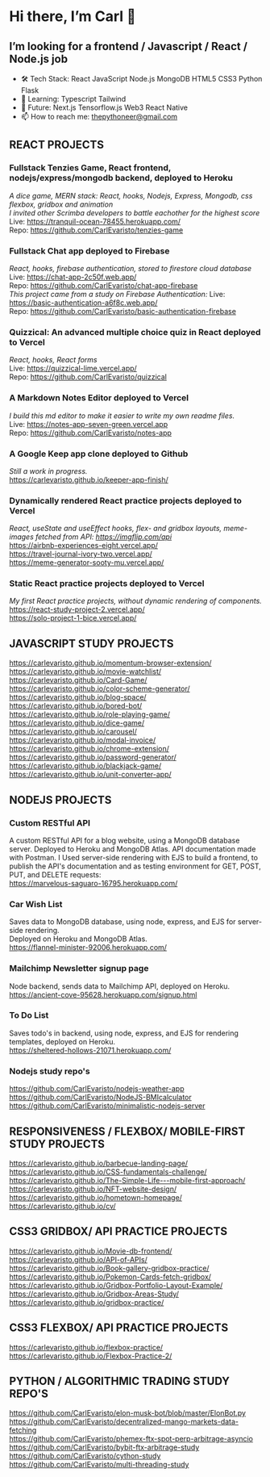 # Hi there, I’m Carl 👋
## I’m looking for a frontend / Javascript / React / Node.js job 

- 🛠 Tech Stack: React JavaScript Node.js MongoDB HTML5 CSS3 Python Flask   <br/>
- 🌱 Learning: Typescript Tailwind <br/>
- 🧭 Future: Next.js Tensorflow.js Web3 React Native <br/>
- 📫 How to reach me: thepythoneer@gmail.com <br/>

## REACT PROJECTS

### Fullstack Tenzies Game, React frontend, nodejs/express/mongodb backend, deployed to Heroku  
*A dice game, MERN stack: React, hooks, Nodejs, Express, Mongodb, css flexbox, gridbox and animation*  
*I invited other Scrimba developers to battle eachother for the highest score*  
Live: https://tranquil-ocean-78455.herokuapp.com/  
Repo: https://github.com/CarlEvaristo/tenzies-game  

### Fullstack Chat app deployed to Firebase  
*React, hooks, firebase authentication, stored to firestore cloud database*  
Live: https://chat-app-2c50f.web.app/  
Repo: https://github.com/CarlEvaristo/chat-app-firebase  
*This project came from a study on Firebase Authentication:*
Live: https://basic-authentication-a6f8c.web.app/  
Repo: https://github.com/CarlEvaristo/basic-authentication-firebase

### Quizzical: An advanced multiple choice quiz in React deployed to Vercel
*React, hooks, React forms*  
Live: https://quizzical-lime.vercel.app/  
Repo: https://github.com/CarlEvaristo/quizzical  

### A Markdown Notes Editor deployed to Vercel
*I build this md editor to make it easier to write my own readme files.*  
Live: https://notes-app-seven-green.vercel.app  
Repo: https://github.com/CarlEvaristo/notes-app  

### A Google Keep app clone deployed to Github
*Still a work in progress.*  
https://carlevaristo.github.io/keeper-app-finish/  <br/>

### Dynamically rendered React practice projects deployed to Vercel
*React, useState and useEffect hooks, flex- and gridbox layouts, meme-images fetched from API: https://imgflip.com/api*  
https://airbnb-experiences-eight.vercel.app/  <br/>
https://travel-journal-ivory-two.vercel.app/  <br/>
https://meme-generator-sooty-mu.vercel.app/  <br/>

### Static React practice projects deployed to Vercel
*My first React practice projects, without dynamic rendering of components.*  
https://react-study-project-2.vercel.app/  <br/>
https://solo-project-1-bice.vercel.app/  <br/>

## JAVASCRIPT STUDY PROJECTS
https://carlevaristo.github.io/momentum-browser-extension/ <br>
https://carlevaristo.github.io/movie-watchlist/ <br>
https://carlevaristo.github.io/Card-Game/ <br>
https://carlevaristo.github.io/color-scheme-generator/ <br>
https://carlevaristo.github.io/blog-space/ <br>
https://carlevaristo.github.io/bored-bot/ <br>
https://carlevaristo.github.io/role-playing-game/ <br>
https://carlevaristo.github.io/dice-game/  <br/>
https://carlevaristo.github.io/carousel/  <br/>
https://carlevaristo.github.io/modal-invoice/  <br/>
https://carlevaristo.github.io/chrome-extension/  <br/>
https://carlevaristo.github.io/password-generator/  <br/>
https://carlevaristo.github.io/blackjack-game/  <br/>
https://carlevaristo.github.io/unit-converter-app/  <br/>

## NODEJS PROJECTS
### Custom RESTful API
A custom RESTful API for a blog website, using a MongoDB  database server. Deployed to Heroku and MongoDB Atlas. API documentation made with Postman. I Used server-side rendering with EJS to build a frontend, to publish the API's documentation and as testing environment for GET, POST, PUT, and DELETE requests:  <br/>
https://marvelous-saguaro-16795.herokuapp.com/
### Car Wish List
Saves data to MongoDB database, using node, express, and EJS for server-side rendering.   <br/>
Deployed on Heroku and MongoDB Atlas.  <br/>
https://flannel-minister-92006.herokuapp.com/ 
### Mailchimp Newsletter signup page
Node backend, sends data to Mailchimp API, deployed on Heroku.   <br/>
https://ancient-cove-95628.herokuapp.com/signup.html <br/>
### To Do List
Saves todo's in backend, using node, express, and EJS for rendering templates, deployed on Heroku.   <br/>
https://sheltered-hollows-21071.herokuapp.com/

### Nodejs study repo's
https://github.com/CarlEvaristo/nodejs-weather-app  <br/>
https://github.com/CarlEvaristo/NodeJS-BMIcalculator  <br/>
https://github.com/CarlEvaristo/minimalistic-nodejs-server  <br/>


## RESPONSIVENESS / FLEXBOX/  MOBILE-FIRST STUDY PROJECTS
https://carlevaristo.github.io/barbecue-landing-page/  <br/>
https://carlevaristo.github.io/CSS-fundamentals-challenge/  <br/>
https://carlevaristo.github.io/The-Simple-Life---mobile-first-approach/  <br/>
https://carlevaristo.github.io/NFT-website-design/  <br/>
https://carlevaristo.github.io/hometown-homepage/  <br/>
https://carlevaristo.github.io/cv/  <br/>

## CSS3 GRIDBOX/ API PRACTICE PROJECTS
https://carlevaristo.github.io/Movie-db-frontend/   <br/>
https://carlevaristo.github.io/API-of-APIs/  <br/>
https://carlevaristo.github.io/Book-gallery-gridbox-practice/  <br/>
https://carlevaristo.github.io/Pokemon-Cards-fetch-gridbox/   <br/>
https://carlevaristo.github.io/Gridbox-Portfolio-Layout-Example/  <br/>
https://carlevaristo.github.io/Gridbox-Areas-Study/ <br/>
https://carlevaristo.github.io/gridbox-practice/ <br/>

## CSS3 FLEXBOX/ API PRACTICE PROJECTS
https://carlevaristo.github.io/flexbox-practice/ <br/>
https://carlevaristo.github.io/Flexbox-Practice-2/ <br/>


## PYTHON / ALGORITHMIC TRADING STUDY REPO'S
https://github.com/CarlEvaristo/elon-musk-bot/blob/master/ElonBot.py  <br/>
https://github.com/CarlEvaristo/decentralized-mango-markets-data-fetching  <br/>
https://github.com/CarlEvaristo/phemex-ftx-spot-perp-arbitrage-asyncio   <br/>
https://github.com/CarlEvaristo/bybit-ftx-arbitrage-study  <br/>
https://github.com/CarlEvaristo/cython-study  <br/>
https://github.com/CarlEvaristo/multi-threading-study  <br/>

